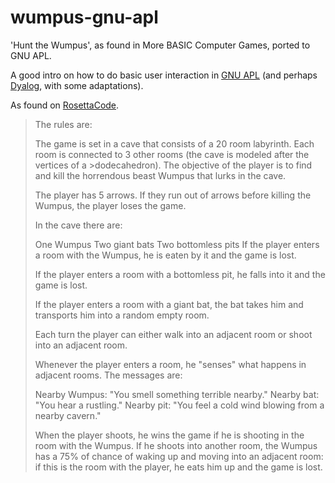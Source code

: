 # wumpus-gnu-apl
'Hunt the Wumpus', as found in More BASIC Computer Games, ported to GNU APL.

A good intro on how to do basic user interaction in [GNU APL](https://www.gnu.org/software/apl/) (and perhaps [Dyalog](https://www.dyalog.com), with some adaptations).

As found on [RosettaCode](https://rosettacode.org/wiki/Hunt_The_Wumpus/APL).

>The rules are:
>
>The game is set in a cave that consists of a 20 room labyrinth. Each room is connected to 3 other rooms (the cave is modeled after the vertices of a >dodecahedron). The objective of the player is to find and kill the horrendous beast Wumpus that lurks in the cave.
>
>The player has 5 arrows. If they run out of arrows before killing the Wumpus, the player loses the game.
>
>In the cave there are:
>
>One Wumpus
>Two giant bats
>Two bottomless pits
>If the player enters a room with the Wumpus, he is eaten by it and the game is lost.
>
>If the player enters a room with a bottomless pit, he falls into it and the game is lost.
>
>If the player enters a room with a giant bat, the bat takes him and transports him into a random empty room.
>
>Each turn the player can either walk into an adjacent room or shoot into an adjacent room.
>
>Whenever the player enters a room, he "senses" what happens in adjacent rooms. The messages are:
>
>Nearby Wumpus: "You smell something terrible nearby."
>Nearby bat: "You hear a rustling."
>Nearby pit: "You feel a cold wind blowing from a nearby cavern."
>
>When the player shoots, he wins the game if he is shooting in the room with the Wumpus. If he shoots into another room, the Wumpus has a 75% of chance of waking up and moving into an adjacent room: if this is the room with the player, he eats him up and the game is lost.
